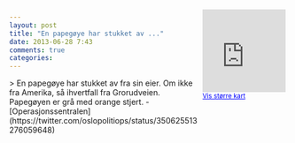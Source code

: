 ```yaml
---
layout: post
title: "En papegøye har stukket av ..."
date: 2013-06-28 7:43
comments: true
categories: 
---
```

<div style="float:right; margin:5px; position:relative;top:-130px;"><iframe width="150" height="150" frameborder="0" scrolling="no" marginheight="0" marginwidth="0" src="http://maps.google.com/maps?q=Grorudveien,+Oslo&hl=no&t=m&z=14&output=embed&iwloc=&"></iframe><br/><small><a href="http://maps.google.com/maps?q=Grorudveien,+Oslo&hl=no&t=m&z=14&source=embed&iwloc=A" style="color:#0000FF;text-align:left" target="_new">Vis st&oslash;rre kart</a></small></div>
> En papegøye har stukket av fra sin eier. Om ikke fra Amerika, så ihvertfall fra Grorudveien. Papegøyen er grå med orange stjert.
- [Operasjonssentralen](https://twitter.com/oslopolitiops/status/350625513276059648)
